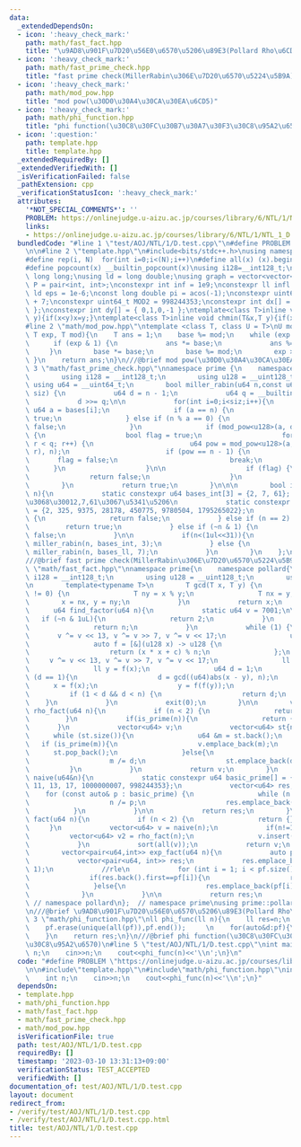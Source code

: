 ```yaml
---
data:
  _extendedDependsOn:
  - icon: ':heavy_check_mark:'
    path: math/fast_fact.hpp
    title: "\u9AD8\u901F\u7D20\u56E0\u6570\u5206\u89E3(Pollard Rho\u6CD5)"
  - icon: ':heavy_check_mark:'
    path: math/fast_prime_check.hpp
    title: "fast prime check(MillerRabin\u306E\u7D20\u6570\u5224\u5B9A)"
  - icon: ':heavy_check_mark:'
    path: math/mod_pow.hpp
    title: "mod pow(\u30D0\u30A4\u30CA\u30EA\u6CD5)"
  - icon: ':heavy_check_mark:'
    path: math/phi_function.hpp
    title: "phi function(\u30C8\u30FC\u30B7\u30A7\u30F3\u30C8\u95A2\u6570)"
  - icon: ':question:'
    path: template.hpp
    title: template.hpp
  _extendedRequiredBy: []
  _extendedVerifiedWith: []
  _isVerificationFailed: false
  _pathExtension: cpp
  _verificationStatusIcon: ':heavy_check_mark:'
  attributes:
    '*NOT_SPECIAL_COMMENTS*': ''
    PROBLEM: https://onlinejudge.u-aizu.ac.jp/courses/library/6/NTL/1/NTL_1_D
    links:
    - https://onlinejudge.u-aizu.ac.jp/courses/library/6/NTL/1/NTL_1_D
  bundledCode: "#line 1 \"test/AOJ/NTL/1/D.test.cpp\"\n#define PROBLEM \"https://onlinejudge.u-aizu.ac.jp/courses/library/6/NTL/1/NTL_1_D\"\
    \n\n#line 2 \"template.hpp\"\n#include<bits/stdc++.h>\nusing namespace std;\n\
    #define rep(i, N)  for(int i=0;i<(N);i++)\n#define all(x) (x).begin(),(x).end()\n\
    #define popcount(x) __builtin_popcount(x)\nusing i128=__int128_t;\nusing ll =\
    \ long long;\nusing ld = long double;\nusing graph = vector<vector<int>>;\nusing\
    \ P = pair<int, int>;\nconstexpr int inf = 1e9;\nconstexpr ll infl = 1e18;\nconstexpr\
    \ ld eps = 1e-6;\nconst long double pi = acos(-1);\nconstexpr uint64_t MOD = 1e9\
    \ + 7;\nconstexpr uint64_t MOD2 = 998244353;\nconstexpr int dx[] = { 1,0,-1,0\
    \ };\nconstexpr int dy[] = { 0,1,0,-1 };\ntemplate<class T>inline void chmax(T&x,T\
    \ y){if(x<y)x=y;}\ntemplate<class T>inline void chmin(T&x,T y){if(x>y)x=y;}\n\
    #line 2 \"math/mod_pow.hpp\"\ntemplate <class T, class U = T>\nU mod_pow(T base,\
    \ T exp, T mod){\n    T ans = 1;\n    base %= mod;\n    while (exp > 0) {\n  \
    \      if (exp & 1) {\n            ans *= base;\n            ans %= mod;\n   \
    \     }\n        base *= base;\n        base %= mod;\n        exp >>= 1;\n   \
    \ }\n    return ans;\n}\n///@brief mod pow(\u30D0\u30A4\u30CA\u30EA\u6CD5)\n#line\
    \ 3 \"math/fast_prime_check.hpp\"\nnamespace prime {\n    namespace miller{\n\
    \        using i128 = __int128_t;\n        using u128 = __uint128_t;\n       \
    \ using u64 = __uint64_t;\n        bool miller_rabin(u64 n,const u64 bases[],int\
    \ siz) {\n            u64 d = n - 1;\n            u64 q = __builtin_ctz(d);\n\
    \            d >>= q;\n\n            for(int i=0;i<siz;i++){\n               \
    \ u64 a = bases[i];\n                if (a == n) {\n                    return\
    \ true;\n                } else if (n % a == 0) {\n                    return\
    \ false;\n                }\n                if (mod_pow<u128>(a, d, n) != 1)\
    \ {\n                    bool flag = true;\n                    for (u64 r = 0;\
    \ r < q; r++) {\n                        u64 pow = mod_pow<u128>(a, d * (1ll <<\
    \ r), n);\n                        if (pow == n - 1) {\n                     \
    \       flag = false;\n                            break;\n                  \
    \      }\n                    }\n\n                    if (flag) {\n         \
    \               return false;\n                    }\n                }\n    \
    \        }\n            return true;\n        }\n\n\n        bool is_prime(u64\
    \ n){\n            static constexpr u64 bases_int[3] = {2, 7, 61};  // int\u3060\
    \u3068\u30012,7,61\u3067\u5341\u5206\n            static constexpr u64 bases_ll[7]\
    \ = {2, 325, 9375, 28178, 450775, 9780504, 1795265022};\n            if (n < 2)\
    \ {\n                return false;\n            } else if (n == 2) {\n       \
    \         return true;\n            } else if (~n & 1) {\n                return\
    \ false;\n            }\n\n            if(n<(1ul<<31)){\n                return\
    \ miller_rabin(n, bases_int, 3);\n            } else {\n                return\
    \ miller_rabin(n, bases_ll, 7);\n            }\n        }\n    };\n};\nusing prime::miller::is_prime;\n\
    ///@brief fast prime check(MillerRabin\u306E\u7D20\u6570\u5224\u5B9A)\n#line 3\
    \ \"math/fast_fact.hpp\"\nnamespace prime{\n    namespace pollard{\n        using\
    \ i128 = __int128_t;\n        using u128 = __uint128_t;\n        using u64 = __uint64_t;\n\
    \n        template<typename T>\n        T gcd(T x, T y) {\n            while (y\
    \ != 0) {\n                T ny = x % y;\n                T nx = y;\n        \
    \        x = nx, y = ny;\n            }\n            return x;\n        }\n  \
    \      u64 find_factor(u64 n){\n            static u64 v = 7001;\n\n         \
    \   if (~n & 1uL){\n                return 2;\n            }\n            if(is_prime(n)){\n\
    \                return n;\n            }\n            while (1) {\n         \
    \       v ^= v << 13, v ^= v >> 7, v ^= v << 17;\n                u64 c = v;\n\
    \                auto f = [&](u128 x) -> u128 {\n                    x %= n;\n\
    \                    return (x * x + c) % n;\n                };\n           \
    \     v ^= v << 13, v ^= v >> 7, v ^= v << 17;\n                ll x = v % n;\n\
    \                ll y = f(x);\n                u64 d = 1;\n                while\
    \ (d == 1){\n                    d = gcd((u64)abs(x - y), n);\n              \
    \      x = f(x);\n                    y = f(f(y));\n                }\n      \
    \          if (1 < d && d < n) {\n                    return d;\n            \
    \    }\n            }\n            exit(0);\n        }\n\n        vector<u64>\
    \ rho_fact(u64 n){\n            if (n < 2) {\n                return {};\n   \
    \         }\n            if(is_prime(n)){\n                return {n};\n     \
    \       }\n            vector<u64> v;\n            vector<u64> st{n};\n      \
    \      while (st.size()){\n                u64 &m = st.back();\n             \
    \   if (is_prime(m)){\n                    v.emplace_back(m);\n              \
    \      st.pop_back();\n                }else{\n                    u64 d = find_factor(m);\n\
    \                    m /= d;\n                    st.emplace_back(d);\n      \
    \          }\n            }\n            return v;\n        }\n        vector<u64>\
    \ naive(u64&n){\n            static constexpr u64 basic_prime[] = {2, 3, 5, 7,\
    \ 11, 13, 17, 1000000007, 998244353};\n            vector<u64> res;\n        \
    \    for (const auto& p : basic_prime) {\n                while (n % p == 0) {\n\
    \                    n /= p;\n                    res.emplace_back(p);\n     \
    \           }\n            }\n\n            return res;\n        }\n        vector<u64>\
    \ fact(u64 n){\n            if (n < 2) {\n                return {};\n       \
    \     }\n            vector<u64> v = naive(n);\n            if(n!=1){\n      \
    \          vector<u64> v2 = rho_fact(n);\n                v.insert(v.end(), all(v2));\n\
    \            }\n            sort(all(v));\n            return v;\n        }\n\n\
    \        vector<pair<u64,int>> exp_fact(u64 n){\n            auto pf = fact(n);\n\
    \            vector<pair<u64, int>> res;\n            res.emplace_back(pf.front(),\
    \ 1);\n            //rle\n            for (int i = 1; i < pf.size(); i++){\n \
    \               if(res.back().first==pf[i]){\n                    res.back().second++;\n\
    \                }else{\n                    res.emplace_back(pf[i], 1);\n   \
    \             }\n            }\n\n            return res;\n        }\n    }; \
    \ // namespace pollard\n};  // namespace prime\nusing prime::pollard::fact,prime::pollard::exp_fact;\n\
    \n///@brief \u9AD8\u901F\u7D20\u56E0\u6570\u5206\u89E3(Pollard Rho\u6CD5)\n#line\
    \ 3 \"math/phi_function.hpp\"\nll phi_func(ll n){\n    ll res=n;\n    auto pf=fact(n);\n\
    \    pf.erase(unique(all(pf)),pf.end());     \n    for(auto&d:pf){\n        res=res/d*(d-1);\n\
    \    }\n    return res;\n}\n///@brief phi function(\u30C8\u30FC\u30B7\u30A7\u30F3\
    \u30C8\u95A2\u6570)\n#line 5 \"test/AOJ/NTL/1/D.test.cpp\"\nint main(){\n    int\
    \ n;\n    cin>>n;\n    cout<<phi_func(n)<<'\\n';\n}\n"
  code: "#define PROBLEM \"https://onlinejudge.u-aizu.ac.jp/courses/library/6/NTL/1/NTL_1_D\"\
    \n\n#include\"template.hpp\"\n#include\"math/phi_function.hpp\"\nint main(){\n\
    \    int n;\n    cin>>n;\n    cout<<phi_func(n)<<'\\n';\n}"
  dependsOn:
  - template.hpp
  - math/phi_function.hpp
  - math/fast_fact.hpp
  - math/fast_prime_check.hpp
  - math/mod_pow.hpp
  isVerificationFile: true
  path: test/AOJ/NTL/1/D.test.cpp
  requiredBy: []
  timestamp: '2023-03-10 13:31:13+09:00'
  verificationStatus: TEST_ACCEPTED
  verifiedWith: []
documentation_of: test/AOJ/NTL/1/D.test.cpp
layout: document
redirect_from:
- /verify/test/AOJ/NTL/1/D.test.cpp
- /verify/test/AOJ/NTL/1/D.test.cpp.html
title: test/AOJ/NTL/1/D.test.cpp
---
```

